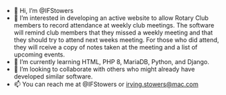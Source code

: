 - 👋 Hi, I’m @IFStowers
- 👀 I’m interested in developing an active website to allow Rotary Club members to record attendance at weekly club meetings. The software will remind club members that they missed a weekly meeting and that they should try to attend next weeks meeting. For those who did attend, they will rceive a copy of notes taken at the meeting and a list of upcoming events.
- 🌱 I’m currently learning HTML, PHP 8, MariaDB, Python, and Django. 
- 💞️ I’m looking to collaborate with others who might already have developed similar software.
- 📫 You can reach me at @IFStowers or irving.stowers@mac.com

